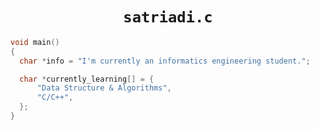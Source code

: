 <h1 align="center">
  <code>satriadi.c</code>
</h1>

```c
void main()
{
  char *info = "I'm currently an informatics engineering student.";

  char *currently_learning[] = {
      "Data Structure & Algorithms",
      "C/C++",
  };
}
```
<!--  -->
